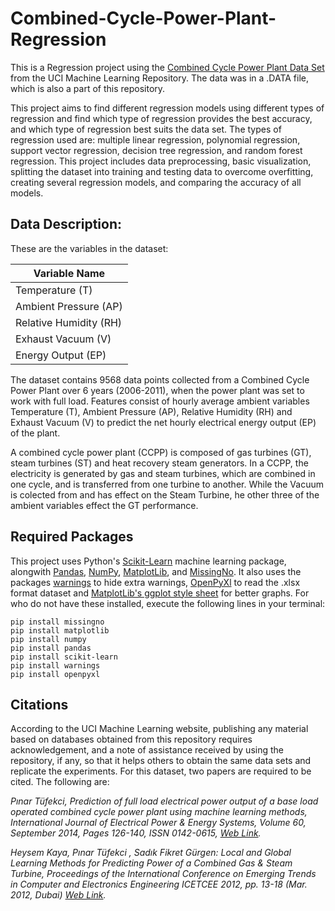 # Combined-Cycle-Power-Plant-Regression

This is a Regression project using the [Combined Cycle Power Plant Data Set](https://archive.ics.uci.edu/ml/datasets/combined+cycle+power+plant#) from the UCI Machine Learning Repository. The data was in a .DATA file, which is also a part of this repository.

This project aims to find different regression models using different types of regression and find which type of regression provides the best accuracy, and which type of regression best suits the data set. The types of regression used are: multiple linear regression, polynomial regression, support vector regression, decision tree regression, and random forest regression.
This project includes data preprocessing, basic visualization, splitting the dataset into training and testing data to overcome overfitting, creating several regression models, and comparing the accuracy of all models.

## Data Description:

These are the variables in the dataset:

| Variable Name          |
| ---------------------- |
| Temperature (T)        |
| Ambient Pressure (AP)  |
| Relative Humidity (RH) |
| Exhaust Vacuum (V)     |
| Energy Output (EP)     |

The dataset contains 9568 data points collected from a Combined Cycle Power Plant over 6 years (2006-2011), when the power plant was set to work with full load. Features consist of hourly average ambient variables Temperature (T), Ambient Pressure (AP), Relative Humidity (RH) and Exhaust Vacuum (V) to predict the net hourly electrical energy output (EP) of the plant.

A combined cycle power plant (CCPP) is composed of gas turbines (GT), steam turbines (ST) and heat recovery steam generators. In a CCPP, the electricity is generated by gas and steam turbines, which are combined in one cycle, and is transferred from one turbine to another. While the Vacuum is colected from and has effect on the Steam Turbine, he other three of the ambient variables effect the GT performance.

## Required Packages

This project uses Python's [Scikit-Learn](https://scikit-learn.org/) machine learning package, alongwith [Pandas](https://pandas.pydata.org/), [NumPy](https://numpy.org/), [MatplotLib](https://matplotlib.org/), and [MissingNo](https://github.com/ResidentMario/missingno). It also uses the packages [warnings](https://docs.python.org/3/library/warnings.html) to hide extra warnings, [OpenPyXl](https://openpyxl.readthedocs.io/en/stable/) to read the .xlsx format dataset and [MatplotLib's ggplot style sheet](https://matplotlib.org/stable/gallery/style_sheets/ggplot.html) for better graphs. For who do not have these installed, execute the following lines in your terminal:

```
pip install missingno
pip install matplotlib
pip install numpy
pip install pandas
pip install scikit-learn
pip install warnings
pip install openpyxl
```

## Citations

According to the UCI Machine Learning website, publishing any material based on databases obtained from this repository requires acknowledgement, and a note of assistance received by using the repository, if any, so that it helps others to obtain the same data sets and replicate the experiments. For this dataset, two papers are required to be cited. The following are:


*Pınar Tüfekci, Prediction of full load electrical power output of a base load operated combined cycle power plant using machine learning methods, International Journal of Electrical Power & Energy Systems, Volume 60, September 2014, Pages 126-140, ISSN 0142-0615, [Web Link](https://linkinghub.elsevier.com/retrieve/pii/S0142061514000908).*

*Heysem Kaya, Pınar Tüfekci , Sadık Fikret Gürgen: Local and Global Learning Methods for Predicting Power of a Combined Gas & Steam Turbine, Proceedings of the International Conference on Emerging Trends in Computer and Electronics Engineering ICETCEE 2012, pp. 13-18 (Mar. 2012, Dubai) [Web Link](http://psrcentre.org/images/extraimages/70.%20312595.pdf).*
